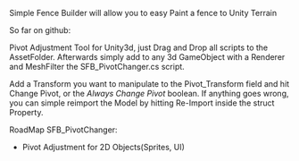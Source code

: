 Simple Fence Builder will allow you to easy Paint a fence to Unity Terrain

So far on github:

Pivot Adjustment Tool for Unity3d, just Drag and Drop all scripts to the AssetFolder. Afterwards simply add to any 3d GameObject with a Renderer and MeshFilter the SFB_PivotChanger.cs script.

Add a Transform you want to manipulate to the Pivot_Transform field and hit Change Pivot, or the *Always Change Pivot* boolean.
If anything goes wrong, you can simple reimport the Model by hitting Re-Import inside the struct Property.


RoadMap SFB_PivotChanger:
- Pivot Adjustment for 2D Objects(Sprites, UI)
